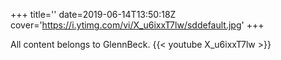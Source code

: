 +++
title=''
date=2019-06-14T13:50:18Z
cover='https://i.ytimg.com/vi/X_u6ixxT7lw/sddefault.jpg'
+++

All content belongs to GlennBeck.
{{< youtube X_u6ixxT7lw >}}
